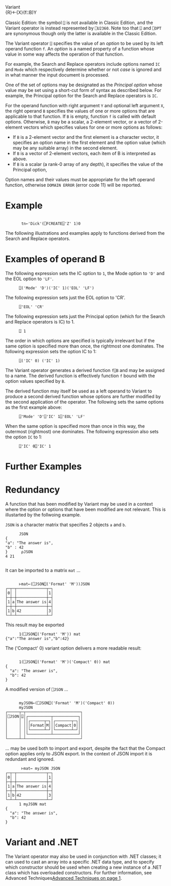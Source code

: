 <div class="heading">
  <div class="name">Variant</div>
  <div class="command">{R}←{X}(f⍠B)Y</div>
</div>

Classic Edition:  the symbol `⍠` is not available in Classic Edition, and the Variant operator is instead represented by `⎕U2360`. Note too that `⍠` and `⎕OPT` are synonymous though only the latter is available in the Classic Edition.

The Variant operator `⍠` specifies the value of an *option* to be used by its left operand function `f`. An *option* is a named property of a function whose value in some way affects the operation of that function.

For example, the Search and Replace operators include options named `IC` and `Mode` which respectively determine whether or not *case* is ignored and in what manner the input document is processed.

One of the set of options may be designated as the *Principal option* whose value may be set using a short-cut form of syntax as described below. For example, the Principal option for the Search and Replace operators is `IC`.

For the operand function with right argument `Y` and optional left argument `X`, the right operand `B` specifies the values of one or more options that are applicable to that function. If `B` is empty, function `f` is called with default options. Otherwise, `B` may be a scalar, a 2-element vector, or a vector of 2-element vectors which specifies values for one or more options as follows:

- If `B` is a 2-element vector and the first element is a character vector, it specifies an option name in the first element and the option value (which may be any suitable array) in the second element.
- If `B` is a vector of 2-element vectors, each item of B is interpreted as above.
- If `B` is a scalar (a rank-0 array of any depth), it specifies the value of the Principal option,

Option names and their values must be appropriate for the left operand function, otherwise `DOMAIN ERROR` (error code 11) will be reported.

# Example
```apl

       tn←'Dick'(⎕FCREATE⍠'Z' 1)0
```

The following illustrations and examples apply to functions derived from the Search and Replace operators.

# Examples of operand B

The following expression sets the IC option to `1`, the Mode option to `'D'` and the EOL option to `'LF'`.
```apl
      ⍠('Mode' 'D')('IC' 1)('EOL' 'LF')
```

The following expression sets just the EOL option to 'CR'.
```apl
      ⍠'EOL' 'CR'
```

The following expression sets just the Principal option (which for the Search and Replace operators is IC) to 1.
```apl
      ⍠ 1
```

The order in which options are specified is typically irrelevant but if the same option is specified more than once, the rightmost one dominates. The following expression sets the option IC to 1:
```apl
      ⍠('IC' 0) ('IC' 1)
```

The Variant operator generates a derived function `f⍠B` and may be assigned to a name. The derived function is effectively function `f` bound with the option values specified by `B`.

The derived function may itself be used as a left operand to Variant to produce a second derived function whose options are further modified by the second application of the operator. The following sets the same options as the first example above:
```apl
      ⍠'Mode' 'D'⍠'IC' 1⍠'EOL' 'LF'
```

When the same option is specified more than once in this way, the outermost (rightmost) one dominates. The following expression also sets the option `IC` to 1:
```apl
      ⍠'IC' 0⍠'IC' 1
```

# Further Examples

# Redundancy

A function that has been modified by Variant may be used in a context where the option or options that have been modified are not relevant. This is illustarted by the follwoing example.

`JSON` is a character matrix that specifies 2 objects `a` and `b`.
```apl
      JSON
{                    
"a": "The answer is",
"b" : 42             
}      ⍴JSON
4 21
        
```

It can be imported to a matrix `mat` ...
```apl
            
      ⊢mat←(⎕JSON⍠('Format' 'M'))JSON
┌─┬─┬─────────────┬─┐
│0│ │             │1│
├─┼─┼─────────────┼─┤
│1│a│The answer is│4│
├─┼─┼─────────────┼─┤
│1│b│42           │3│
└─┴─┴─────────────┴─┘

```

This result may be exported
```apl
      1(⎕JSON⍠('Format' 'M')) mat
{"a":"The answer is","b":42}
```

The ('Compact' 0) variant option delivers a more readable result:
```apl

      1(⎕JSON⍠('Format' 'M')('Compact' 0)) mat
{                      
  "a": "The answer is",
  "b": 42              
}
```

A modified version of `⎕JSON` ...
```apl
                      
      myJSON←(⎕JSON⍠('Format' 'M')('Compact' 0))
      myJSON
┌─────┬─┬────────────────────────┐
│⎕JSON│⍠│┌──────────┬───────────┐│
│     │ ││┌──────┬─┐│┌───────┬─┐││
│     │ │││Format│M│││Compact│0│││
│     │ ││└──────┴─┘│└───────┴─┘││
│     │ │└──────────┴───────────┘│
└─────┴─┴────────────────────────┘

```

... may be used both to import and export, despite the fact that the Compact option applies only to JSON export. In the context of JSON import it is redundant and ignored.
```apl
       ⊢mat← myJSON JSON
┌─┬─┬─────────────┬─┐
│0│ │             │1│
├─┼─┼─────────────┼─┤
│1│a│The answer is│4│
├─┼─┼─────────────┼─┤
│1│b│42           │3│
└─┴─┴─────────────┴─┘
      1 myJSON mat
{                      
  "a": "The answer is",
  "b": 42              
}                      
```

# Variant and .NET

The Variant operator may also be used in conjunction with .NET classes; it can used to cast an array into a specific .NET data type, and to specify which constructor should be used when creating a new instance of a .NET class which has overloaded constructors. For further information, see Advanced Techniques[Advanced Techniques on page 1](//dotnet/accessing-dotnet-classes/advanced-techniques.md#Advanced_Techniques).
